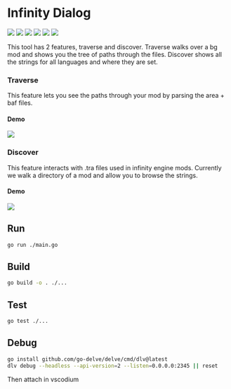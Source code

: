 # Infinity Dialog
![](https://img.shields.io/badge/go-65A2BE2?logo=go&style=for-the-badge&logoColor=grey)
[![](https://img.shields.io/badge/Linux-FCC624?style=for-the-badge&logo=linux&logoColor=black)](https://github.com/dark0dave/infinity_dialog/releases/latest)
[![](https://img.shields.io/badge/Windows-0078D6?&style=for-the-badge&logoColor=white&logo=git-for-windows)](https://github.com/dark0dave/infinity_dialog/releases/latest)
[![](https://img.shields.io/badge/mac%20os-grey?style=for-the-badge&logo=apple&logoColor=white)](https://github.com/dark0dave/infinity_dialog/releases/latest)
[![](https://img.shields.io/github/actions/workflow/status/dark0dave/infinity_dialog/main.yaml?style=for-the-badge)](https://github.com/dark0dave/infinity_dialog/actions/workflows/main.yaml)
[![](https://img.shields.io/github/license/dark0dave/infinity_dialog?style=for-the-badge)](./LICENSE)

This tool has 2 features, traverse and discover. Traverse walks over a bg mod and shows you the tree of paths through the files. Discover shows all the strings for all languages and where they are set.

### Traverse

This feature lets you see the paths through your mod by parsing the area + baf files.

#### Demo

![](./docs/traverse.gif)

### Discover

This feature interacts with .tra files used in infinity engine mods. Currently we walk a directory of a mod and allow you to browse the strings.

#### Demo

![](./docs/discover.gif)

## Run

```sh
go run ./main.go
```

## Build

```sh
go build -o . ./...
```

## Test

```sh
go test ./...
```

## Debug

```sh
go install github.com/go-delve/delve/cmd/dlv@latest
dlv debug --headless --api-version=2 --listen=0.0.0.0:2345 || reset
```
Then attach in vscodium
